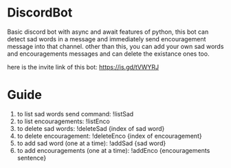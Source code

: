 # DiscordBot

Basic discord bot with async and await features of python, this bot can detect sad words in a message and immediately send encouragement message into that channel. other than this, you can add your own sad words and encouragements messages and can delete the existance ones too.

here is the invite link of this bot: https://is.gd/tVWYRJ

# Guide
1. to list sad words send command: !listSad
2. to list encouragements: !listEnco
3. to delete sad words: !deleteSad {index of sad word}
4. to delete encouragement: !deleteEnco {index of encouragement}
5. to add sad word (one at a time): !addSad {sad word}
6. to add encouragements (one at a time): !addEnco {encouragements sentence}
